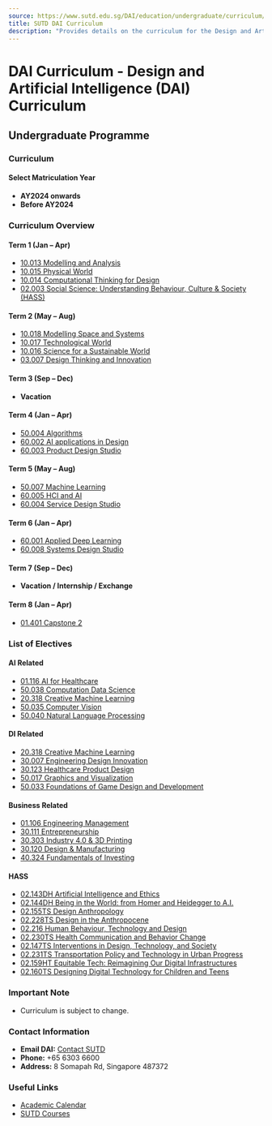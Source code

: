 ```yaml
---
source: https://www.sutd.edu.sg/DAI/education/undergraduate/curriculum/#tabs
title: SUTD DAI Curriculum
description: "Provides details on the curriculum for the Design and Artificial Intelligence (DAI) pillar."
---
```


# DAI Curriculum - Design and Artificial Intelligence (DAI) Curriculum

## Undergraduate Programme

### Curriculum

#### Select Matriculation Year
- **AY2024 onwards**
- **Before AY2024**

### Curriculum Overview

#### Term 1 (Jan – Apr)
- [10.013 Modelling and Analysis](https://www.sutd.edu.sg/course/10-013-modelling-and-analysis/)
- [10.015 Physical World](https://www.sutd.edu.sg/course/10-015-physical-world/)
- [10.014 Computational Thinking for Design](https://www.sutd.edu.sg/course/10-014-computational-thinking-for-design/)
- [02.003 Social Science: Understanding Behaviour, Culture & Society (HASS)](https://www.sutd.edu.sg/course/02-003-social-science-understanding-behaviour-culture-society/)

#### Term 2 (May – Aug)
- [10.018 Modelling Space and Systems](https://www.sutd.edu.sg/course/10-018-modelling-space-and-systems/)
- [10.017 Technological World](https://www.sutd.edu.sg/course/10-017-technological-world/)
- [10.016 Science for a Sustainable World](https://www.sutd.edu.sg/course/10-016-science-for-a-sustainable-world/)
- [03.007 Design Thinking and Innovation](https://www.sutd.edu.sg/course/03-007-design-thinking-and-innovation/)

#### Term 3 (Sep – Dec)
- **Vacation**

#### Term 4 (Jan – Apr)
- [50.004 Algorithms](https://www.sutd.edu.sg/course/50-004-algorithms/)
- [60.002 AI applications in Design](https://www.sutd.edu.sg/course/60-002-ai-applications-in-design/)
- [60.003 Product Design Studio](https://www.sutd.edu.sg/course/60-003-product-design-studio/)

#### Term 5 (May – Aug)
- [50.007 Machine Learning](https://www.sutd.edu.sg/course/50-007-machine-learning/)
- [60.005 HCI and AI](https://www.sutd.edu.sg/course/60-005-hci-and-ai/)
- [60.004 Service Design Studio](https://www.sutd.edu.sg/course/60-004-service-design-studio/)

#### Term 6 (Jan – Apr)
- [60.001 Applied Deep Learning](https://www.sutd.edu.sg/course/60-001-applied-deep-learning/)
- [60.008 Systems Design Studio](https://www.sutd.edu.sg/course/60-008-systems-design-studio/)

#### Term 7 (Sep – Dec)
- **Vacation / Internship / Exchange**

#### Term 8 (Jan – Apr)
- [01.401 Capstone 2](https://www.sutd.edu.sg/course/01-401-capstone-2/)

### List of Electives
#### AI Related
- [01.116 AI for Healthcare](https://www.sutd.edu.sg/repo/course/01-116-ai-for-healthcare/)
- [50.038 Computation Data Science](https://www.sutd.edu.sg/repo/course/50-038-computational-data-science/)
- [20.318 Creative Machine Learning](https://www.sutd.edu.sg/repo/course/20-318-creative-machine-learning/)
- [50.035 Computer Vision](https://www.sutd.edu.sg/repo/course/50-035-computer-vision/)
- [50.040 Natural Language Processing](https://www.sutd.edu.sg/repo/course/50-040-natural-language-processing/)

#### DI Related
- [20.318 Creative Machine Learning](https://www.sutd.edu.sg/repo/course/20-318-creative-machine-learning/)
- [30.007 Engineering Design Innovation](https://www.sutd.edu.sg/repo/course/30-007-engineering-design-innovation/)
- [30.123 Healthcare Product Design](https://www.sutd.edu.sg/repo/course/30-123-healthcare-product-design/)
- [50.017 Graphics and Visualization](https://www.sutd.edu.sg/repo/course/50-017-graphics-and-visualisation/)
- [50.033 Foundations of Game Design and Development](https://www.sutd.edu.sg/repo/course/50-033-foundations-of-game-design-and-development/)

#### Business Related
- [01.106 Engineering Management](https://www.sutd.edu.sg/repo/course/01-106-engineering-management/)
- [30.111 Entrepreneurship](https://www.sutd.edu.sg/repo/course/30-111-entrepreneurship/)
- [30.303 Industry 4.0 & 3D Printing](https://www.sutd.edu.sg/repo/course/30-303-industry-4-0-3d-printing/)
- [30.120 Design & Manufacturing](https://www.sutd.edu.sg/repo/course/30-120-design-manufacturing-01-105/)
- [40.324 Fundamentals of Investing](https://www.sutd.edu.sg/repo/course/40-324-fundamentals-of-investing-for-non-esd-students-only/)

#### HASS
- [02.143DH Artificial Intelligence and Ethics](https://www.sutd.edu.sg/repo/course/02-143dh-artificial-intelligence-and-ethics/)
- [02.144DH Being in the World: from Homer and Heidegger to A.I.](https://www.sutd.edu.sg/repo/course/02-144dh-being-in-the-world-from-homer-and-heidegger-to-a-i/)
- [02.155TS Design Anthropology](https://www.sutd.edu.sg/repo/course/02-155ts-design-anthropology/)
- [02.228TS Design in the Anthropocene](https://www.sutd.edu.sg/repo/course/02-228ts-design-in-the-anthropocene/)
- [02.216 Human Behaviour, Technology and Design](https://www.sutd.edu.sg/repo/course/02-216ts-human-behaviour-technology-and-design/)
- [02.230TS Health Communication and Behavior Change](https://www.sutd.edu.sg/repo/course/02-230ts-health-communication-and-behavior-change/)
- [02.147TS Interventions in Design, Technology, and Society](https://www.sutd.edu.sg/repo/course/02-147ts-interventions-in-design-technology-and-society/)
- [02.231TS Transportation Policy and Technology in Urban Progress](https://www.sutd.edu.sg/repo/course/02-231ts-transportation-technology-and-policy-in-urban-progress/)
- [02.159HT Equitable Tech: Reimagining Our Digital Infrastructures](https://www.sutd.edu.sg/repo/course/02-159ht-equitable-tech-reimagining-our-digital-infrastructures/)
- [02.160TS Designing Digital Technology for Children and Teens](https://www.sutd.edu.sg/repo/course/02-160ts-designing-digital-technology-for-children-and-teens/)

### Important Note
- Curriculum is subject to change.

### Contact Information
- **Email DAI:** [Contact SUTD](https://www.sutd.edu.sg/contact-us/contact-sutd/)
- **Phone:** +65 6303 6600
- **Address:** 8 Somapah Rd, Singapore 487372

### Useful Links
- [Academic Calendar](https://www.sutd.edu.sg/education/undergraduate/academic-calendar/overview/ay2024-onwards/)
- [SUTD Courses](https://www.sutd.edu.sg/education/undergraduate/courses/)
